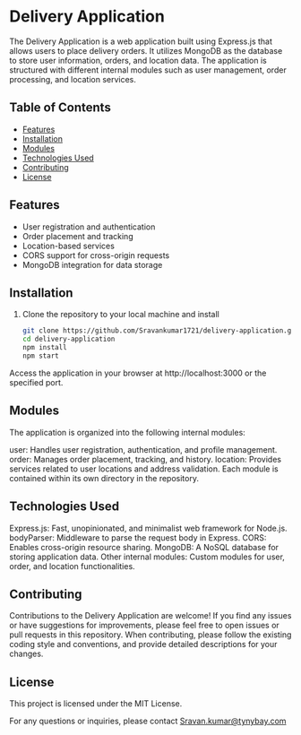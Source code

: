 
# Delivery Application

The Delivery Application is a web application built using Express.js that allows users to place delivery orders. It utilizes MongoDB as the database to store user information, orders, and location data. The application is structured with different internal modules such as user management, order processing, and location services.

## Table of Contents

- [Features](#features)
- [Installation](#installation)
- [Modules](#modules)
- [Technologies Used](#technologies-used)
- [Contributing](#contributing)
- [License](#license)

## Features

- User registration and authentication
- Order placement and tracking
- Location-based services
- CORS support for cross-origin requests
- MongoDB integration for data storage

## Installation

1. Clone the repository to your local machine and install 

   ```bash
   git clone https://github.com/Sravankumar1721/delivery-application.git
   cd delivery-application
   npm install
   npm start
   
Access the application in your browser at http://localhost:3000 or the specified port.

## Modules
The application is organized into the following internal modules:

user: Handles user registration, authentication, and profile management.
order: Manages order placement, tracking, and history.
location: Provides services related to user locations and address validation.
Each module is contained within its own directory in the repository.

## Technologies Used
Express.js: Fast, unopinionated, and minimalist web framework for Node.js.
bodyParser: Middleware to parse the request body in Express.
CORS: Enables cross-origin resource sharing.
MongoDB: A NoSQL database for storing application data.
Other internal modules: Custom modules for user, order, and location functionalities.

## Contributing
Contributions to the Delivery Application are welcome! If you find any issues or have suggestions for improvements, please feel free to open issues or pull requests in this repository.
When contributing, please follow the existing coding style and conventions, and provide detailed descriptions for your changes.

## License
This project is licensed under the MIT License.

For any questions or inquiries, please contact Sravan.kumar@tynybay.com
